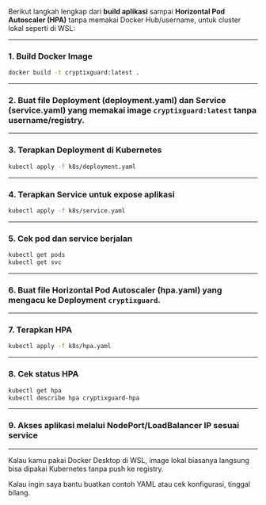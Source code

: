 Berikut langkah lengkap dari **build aplikasi** sampai **Horizontal Pod Autoscaler (HPA)** tanpa memakai Docker Hub/username, untuk cluster lokal seperti di WSL:

---

### 1. Build Docker Image

```bash
docker build -t cryptixguard:latest .
```

---

### 2. Buat file Deployment (deployment.yaml) dan Service (service.yaml) yang memakai image `cryptixguard:latest` tanpa username/registry.

---

### 3. Terapkan Deployment di Kubernetes

```bash
kubectl apply -f k8s/deployment.yaml
```

---

### 4. Terapkan Service untuk expose aplikasi

```bash
kubectl apply -f k8s/service.yaml
```

---

### 5. Cek pod dan service berjalan

```bash
kubectl get pods
kubectl get svc
```

---

### 6. Buat file Horizontal Pod Autoscaler (hpa.yaml) yang mengacu ke Deployment `cryptixguard`.

---

### 7. Terapkan HPA

```bash
kubectl apply -f k8s/hpa.yaml
```

---

### 8. Cek status HPA

```bash
kubectl get hpa
kubectl describe hpa cryptixguard-hpa
```

---

### 9. Akses aplikasi melalui NodePort/LoadBalancer IP sesuai service

---

Kalau kamu pakai Docker Desktop di WSL, image lokal biasanya langsung bisa dipakai Kubernetes tanpa push ke registry.

Kalau ingin saya bantu buatkan contoh YAML atau cek konfigurasi, tinggal bilang.
